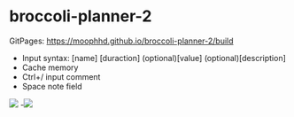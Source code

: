 # broccoli-planner-2

GitPages: https://moophhd.github.io/broccoli-planner-2/build

* Input syntax: [name] [duraction] (optional)[value] (optional)[description]
* Cache memory
* Ctrl+/ input comment
* Space note field

<div>
   <img src="https://pp.userapi.com/c830708/v830708793/1058f7/xS289VRO_2o.jpg"/>
  -<img src="https://pp.userapi.com/c824503/v824503793/14fb30/EHs0ZHGAtn4.jpg"/>
</div>
